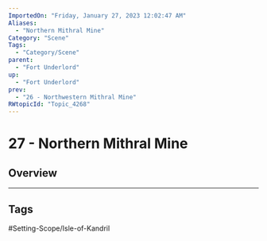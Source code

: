 ```yaml
---
ImportedOn: "Friday, January 27, 2023 12:02:47 AM"
Aliases:
  - "Northern Mithral Mine"
Category: "Scene"
Tags:
  - "Category/Scene"
parent:
  - "Fort Underlord"
up:
  - "Fort Underlord"
prev:
  - "26 - Northwestern Mithral Mine"
RWtopicId: "Topic_4268"
---
```

# 27 - Northern Mithral Mine
## Overview

---
## Tags
#Setting-Scope/Isle-of-Kandril

